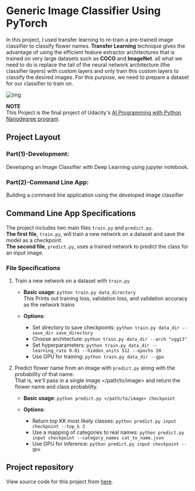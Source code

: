 
# Generic Image Classifier Using PyTorch

In this project, I used transfer learning to re-train a pre-trained image classifier to classify flower names. **Transfer Learning** technique gives the advantage of using the efficient feature extractor architectures that is trained on very large datasets such as **COCO** and **ImageNet**. all what we need to do is replace the tail of the neural network architecture (the classifier layers) with custom layers and only train this custom layers to classify the desired images. For this purpose, we need to prepare a dataset for our classifier to train on.   
  
  ![img](https://github.com/AbdullahBahi/My-Portfolio/tree/master/Generic%20Image%20Classifier/0.png?raw=true)
  
**NOTE**  
This Project is the final project of Udacity's [AI Programming with Python Nanodegree program](https://www.udacity.com/course/ai-programming-python-nanodegree--nd089).

## Project Layout

### Part(1)-Development:
Developing an Image Classifier with Deep Learning using jupyter notebook.

### Part(2)-Command Line App:
Building a command line application using the developed image classifier

## Command Line App Specifications

The project includes two main files `train.py` and `predict.py`.  
**The first file**, `train.py`, will train a new network on a dataset and save the model as a checkpoint.  
**The second file**, `predict.py`, uses a trained network to predict the class for an input image.

### File Specifications

1. Train a new network on a dataset with `train.py`
   - **Basic usage**: `python train.py data_directory`  
   This Prints out training loss, validation loss, and validation accuracy as the network trains

   - **Options**:
	   - Set directory to save checkpoints: `python train.py data_dir --save_dir save_directory`
	   - Choose architecture: `python train.py data_dir --arch "vgg13"`
	   - Set hyperparameters: `python train.py data_dir --learning_rate 0.01 --hidden_units 512 --epochs 20`
	   - Use GPU for training: `python train.py data_dir --gpu`

2. Predict flower name from an image with `predict.py` along with the probability of that name.  
That is, we'll pass in a single image </path/to/image> and return the flower name and class probability.

   - **Basic usage**: `python predict.py </path/to/image> checkpoint`

   - **Options**:
	   - Return top KK most likely classes: `python predict.py input checkpoint --top_k 3`
	   - Use a mapping of categories to real names: `python predict.py input checkpoint --category_names cat_to_name.json`
	   - Use GPU for inference: `python predict.py input checkpoint --gpu`

## Project repository
View source code for this project from [here](https://github.com/AbdullahBahi/Generic-Image-Classifier-Using-Pytorch).
